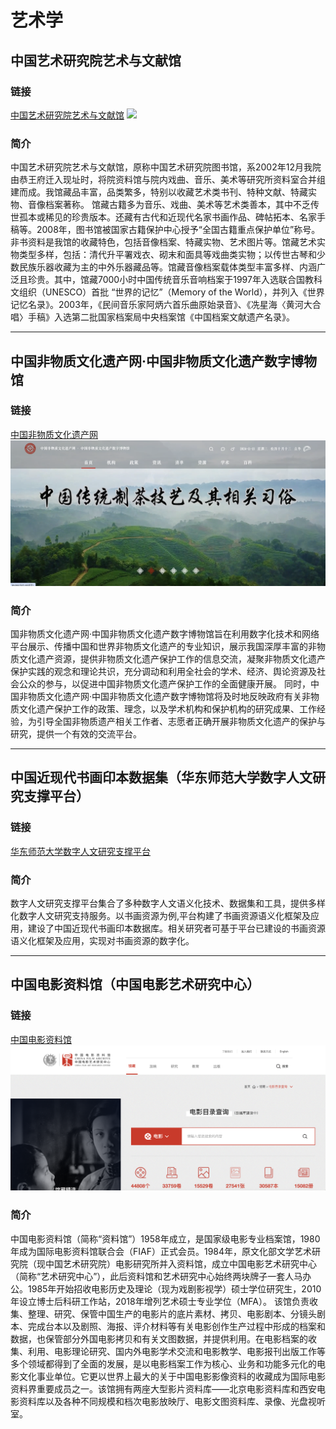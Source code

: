 # 艺术学

## 中国艺术研究院艺术与文献馆

### 链接
[中国艺术研究院艺术与文献馆](https://lib.zgysyjy.org.cn)
![](images/zgysyjy.png)

### 简介
中国艺术研究院艺术与文献馆，原称中国艺术研究院图书馆，系2002年12月我院由恭王府迁入现址时，将院资料馆与院内戏曲、音乐、美术等研究所资料室合并组建而成。我馆藏品丰富，品类繁多，特别以收藏艺术类书刊、特种文献、特藏实物、音像档案著称。
馆藏古籍多为音乐、戏曲、美术等艺术类善本，其中不乏传世孤本或稀见的珍贵版本。还藏有古代和近现代名家书画作品、碑帖拓本、名家手稿等。2008年，图书馆被国家古籍保护中心授予“全国古籍重点保护单位”称号。
非书资料是我馆的收藏特色，包括音像档案、特藏实物、艺术图片等。馆藏艺术实物类型多样，包括：清代升平署戏衣、砌末和面具等戏曲类实物；以传世古琴和少数民族乐器收藏为主的中外乐器藏品等。馆藏音像档案载体类型丰富多样、内涵广泛且珍贵。其中，馆藏7000小时中国传统音乐音响档案于1997年入选联合国教科文组织（UNESCO）首批 “世界的记忆”（Memory of the World），并列入《世界记忆名录》。2003年，《民间音乐家阿炳六首乐曲原始录音》、《冼星海〈黄河大合唱〉手稿》入选第二批国家档案局中央档案馆《中国档案文献遗产名录》。

---

## 中国非物质文化遗产网·中国非物质文化遗产数字博物馆

### 链接
[中国非物质文化遗产网](www.ihchina.cn)
![](images/ihchina.png)

### 简介
国非物质文化遗产网·中国非物质文化遗产数字博物馆旨在利用数字化技术和网络平台展示、传播中国和世界非物质文化遗产的专业知识，展示我国深厚丰富的非物质文化遗产资源，提供非物质文化遗产保护工作的信息交流，凝聚非物质文化遗产保护实践的观念和理论共识，充分调动和利用全社会的学术、经济、舆论资源及社会公众的参与，以促进中国非物质文化遗产保护工作的全面健康开展。
同时，中国非物质文化遗产网·中国非物质文化遗产数字博物馆将及时地反映政府有关非物质文化遗产保护工作的政策、理念，以及学术机构和保护机构的研究成果、工作经验，为引导全国非物质遗产相关工作者、志愿者正确开展非物质文化遗产的保护与研究，提供一个有效的交流平台。

---

## 中国近现代书画印本数据集（华东师范大学数字人文研究支撑平台）

### 链接
[华东师范大学数字人文研究支撑平台](https://dhrc.ecnu.edu.cn/dhrsp/#/frontend/paint)

### 简介

数字人文研究支撑平台集合了多种数字人文语义化技术、数据集和工具，提供多样化数字人文研究支持服务。以书画资源为例,平台构建了书画资源语义化框架及应用，建设了中国近现代书画印本数据库。相关研究者可基于平台已建设的书画资源语义化框架及应用，实现对书画资源的数字化。

---

## 中国电影资料馆（中国电影艺术研究中心）

### 链接
[中国电影资料馆](https://www.cfa.org.cn/cfa/gz/dymlcx/index.html)
![](images/cfa.png)

### 简介
中国电影资料馆（简称“资料馆”）1958年成立，是国家级电影专业档案馆，1980年成为国际电影资料馆联合会（FIAF）正式会员。1984年，原文化部文学艺术研究院（现中国艺术研究院）电影研究所并入资料馆，成立中国电影艺术研究中心（简称“艺术研究中心”），此后资料馆和艺术研究中心始终两块牌子一套人马办公。1985年开始招收电影历史及理论（现为戏剧影视学）硕士学位研究生，2010年设立博士后科研工作站，2018年增列艺术硕士专业学位（MFA）。
该馆负责收集、整理、研究、保管中国生产的电影片的底片素材、拷贝、电影剧本、分镜头剧本、完成台本以及剧照、海报、评介材料等有关电影创作生产过程中形成的档案和数据，也保管部分外国电影拷贝和有关文图数据，并提供利用。在电影档案的收集、利用、电影理论研究、国内外电影学术交流和电影教学、电影报刊出版工作等多个领域都得到了全面的发展，是以电影档案工作为核心、业务和功能多元化的电影文化事业单位。它更以世界上最大的关于中国电影影像资料的收藏成为国际电影资料界重要成员之一。该馆拥有两座大型影片资料库——北京电影资料库和西安电影资料库以及各种不同规模和档次电影放映厅、电影文图资料库、录像、光盘视听室。

